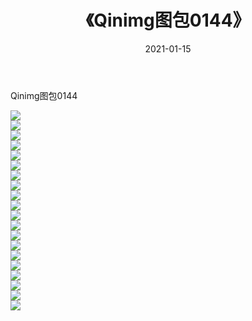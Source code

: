 ﻿---
layout: post
title:  《Qinimg图包0144》
date:   2021-01-15
img: http://imgx.orgx.ga/Qinimg图包/Qinimg图包0144/000.jpg
categories: [美女, 清纯, 唯美]
---

Qinimg图包0144

 ![](http://imgx.orgx.ga/Qinimg图包/Qinimg图包0144/001.jpg) <br>![](http://imgx.orgx.ga/Qinimg图包/Qinimg图包0144/002.jpg) <br>![](http://imgx.orgx.ga/Qinimg图包/Qinimg图包0144/003.jpg) <br>![](http://imgx.orgx.ga/Qinimg图包/Qinimg图包0144/004.jpg) <br>![](http://imgx.orgx.ga/Qinimg图包/Qinimg图包0144/005.jpg) <br>![](http://imgx.orgx.ga/Qinimg图包/Qinimg图包0144/006.jpg) <br>![](http://imgx.orgx.ga/Qinimg图包/Qinimg图包0144/007.jpg) <br>![](http://imgx.orgx.ga/Qinimg图包/Qinimg图包0144/008.jpg) <br>![](http://imgx.orgx.ga/Qinimg图包/Qinimg图包0144/009.jpg) <br>![](http://imgx.orgx.ga/Qinimg图包/Qinimg图包0144/010.jpg) <br>![](http://imgx.orgx.ga/Qinimg图包/Qinimg图包0144/011.jpg) <br>![](http://imgx.orgx.ga/Qinimg图包/Qinimg图包0144/012.jpg) <br>![](http://imgx.orgx.ga/Qinimg图包/Qinimg图包0144/013.jpg) <br>![](http://imgx.orgx.ga/Qinimg图包/Qinimg图包0144/014.jpg) <br>![](http://imgx.orgx.ga/Qinimg图包/Qinimg图包0144/015.jpg) <br>![](http://imgx.orgx.ga/Qinimg图包/Qinimg图包0144/016.jpg) <br>![](http://imgx.orgx.ga/Qinimg图包/Qinimg图包0144/017.jpg) <br>![](http://imgx.orgx.ga/Qinimg图包/Qinimg图包0144/018.jpg) <br>![](http://imgx.orgx.ga/Qinimg图包/Qinimg图包0144/019.jpg) <br>![](http://imgx.orgx.ga/Qinimg图包/Qinimg图包0144/020.jpg) <br>